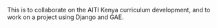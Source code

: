 This is to collaborate on the AITI Kenya curriculum development, and to work on a project using Django and GAE.